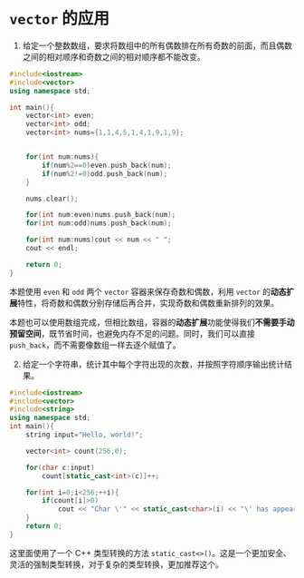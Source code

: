 # `vector` 的应用
1. 给定一个整数数组，要求将数组中的所有偶数排在所有奇数的前面，而且偶数之间的相对顺序和奇数之间的相对顺序都不能改变。

```cpp
#include<iostream>
#include<vector>
using namespace std;

int main(){
    vector<int> even;
    vector<int> odd;
    vector<int> nums={1,1,4,5,1,4,1,9,1,9};


    for(int num:nums){
        if(num%2==0)even.push_back(num);
        if(num%2!=0)odd.push_back(num);
    }

    nums.clear();

    for(int num:even)nums.push_back(num);
    for(int num:odd)nums.push_back(num);

    for(int num:nums)cout << num << " ";
    cout << endl;

    return 0;
}
```

本题使用 `even` 和 `odd` 两个 `vector` 容器来保存奇数和偶数，利用 `vector` 的**动态扩展**特性，将奇数和偶数分别存储后再合并，实现奇数和偶数重新排列的效果。

本题也可以使用数组完成，但相比数组，容器的**动态扩展**功能使得我们**不需要手动预留空间**，既节省时间，也避免内存不足的问题。同时，我们可以直接 `push_back`，而不需要像数组一样去逐个赋值了。

2. 给定一个字符串，统计其中每个字符出现的次数，并按照字符顺序输出统计结果。

```cpp
#include<iostream>
#include<vector>
#include<string>
using namespace std;
int main(){
    string input="Hello, world!";

    vector<int> count(256,0);

    for(char c:input)
        count[static_cast<int>(c)]++;

    for(int i=0;i<256;++i){
        if(count[i]>0)
            cout << "Char \'" << static_cast<char>(i) << "\' has appeared " << count[i] << " time(s)" << endl;
    }
    return 0;
}
```

这里面使用了一个 C++ 类型转换的方法 `static_cast<>()`。这是一个更加安全、灵活的强制类型转换，对于复杂的类型转换，更加推荐这个。
